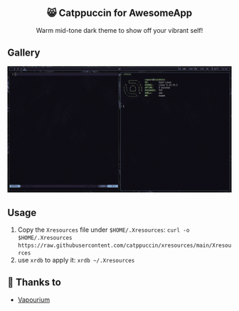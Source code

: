 <p align="center">
  <h2 align="center">😸 Catppuccin for AwesomeApp</h2>
</p>

<p align="center">Warm mid-tone dark theme to show off your vibrant self!</p>

## Gallery

<p align="center">
  <img src="https://raw.githubusercontent.com/catppuccin/xresources/main/assets/ss.png"/>
</p>

## Usage

1. Copy the `Xresources` file under `$HOME/.Xresources`: `curl -o $HOME/.Xresources https://raw.githubusercontent.com/catppuccin/xresources/main/Xresources`
2. use `xrdb` to apply it: `xrdb ~/.Xresources`

## 💝 Thanks to

- [Vapourium](https://github.com/Vapourium)
